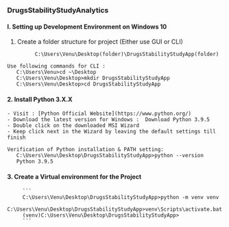 ### DrugsStabilityStudyAnalytics

#### I. Setting up Development Environment on Windows 10 
 1. Create a folder structure for project (Either use GUI or CLI)
 
 ``` 
          C:\Users\Venu\Desktop(folder)\DrugsStabilityStudyApp(folder)
 ```                                         

    
    
 ```    
 Use following commands for CLI :
    C:\Users\Venu>cd ~\Desktop
    C:\Users\Venu\Desktop>mkdir DrugsStabilityStudyApp
    C:\Users\Venu\Desktop>cd DrugsStabilityStudyApp    
 ```
 #### 2. Install Python 3.X.X
    - Visit : [Python Official Website](https://www.python.org/)   
    - Download the latest version for Windows :  Download Python 3.9.5
    - Double click on the downloaded MSI Wizard 
    - Keep click next in the Wizard by leaving the default settings till finish

      
 ```    
 Verification of Python installation & PATH setting:
    C:\Users\Venu\Desktop\DrugsStabilityStudyApp>python --version
    Python 3.9.5    
 ```
 #### 3. Create a Virtual environment for the Project
    
         ```
         C:\Users\Venu\Desktop\DrugsStabilityStudyApp>python -m venv venv
         C:\Users\Venu\Desktop\DrugsStabilityStudyApp>venv\Scripts\activate.bat
         (venv)C:\Users\Venu\Desktop\DrugsStabilityStudyApp>
         ```
